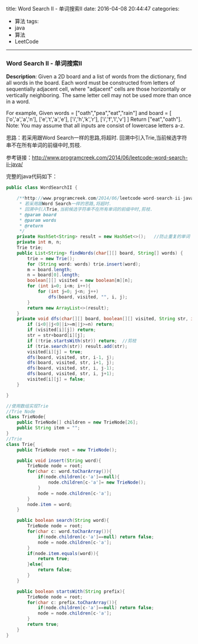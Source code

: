 




title: Word Search II - 单词搜索II
date: 2016-04-08 20:44:47
categories: 
- 算法
tags: 
- java
- 算法
- LeetCode
<!--updated: 2016-04-08 21:40:47-->
---

### Word Search II - 单词搜索II
**Description**: Given a 2D board and a list of words from the dictionary, find all words in the board.
 Each word must be constructed from letters of sequentially adjacent cell, where "adjacent" cells are those horizontally or vertically neighboring. The same letter cell may not be used more than once in a word.

For example,
 Given words = ["oath","pea","eat","rain"] and board =
 [
 ['o','a','a','n'],
 ['e','t','a','e'],
 ['i','h','k','r'],
 ['i','f','l','v']
 ]
 Return ["eat","oath"].
 Note: You may assume that all inputs are consist of lowercase letters a-z.
 
思路：若采用跟Word Search一样的思路,将超时. 回溯中引入Trie,当前候选字符串不在所有单词的前缀中时,剪枝.

参考链接：http://www.programcreek.com/2014/06/leetcode-word-search-ii-java/

完整的java代码如下：

```java
public class WordSearchII {

    /**http://www.programcreek.com/2014/06/leetcode-word-search-ii-java/
     * 若采用跟Word Search一样的思路,将超时.
     * 回溯中引入Trie,当前候选字符串不在所有单词的前缀中时,剪枝.
     * @param board
     * @param words
     * @return
     */
    private HashSet<String> result = new HashSet<>();   //防止重复的单词
    private int m, n;
    Trie trie;
    public List<String> findWords(char[][] board, String[] words) {
        trie = new Trie();
        for (String word: words) trie.insert(word);
        m = board.length;
        n = board[0].length;
        boolean[][] visited = new boolean[m][n];
        for (int i=0; i<m; i++){
            for (int j=0; j<n; j++)
                dfs(board, visited, "", i, j);
        }
        return new ArrayList<>(result);
    }
    private void dfs(char[][] board, boolean[][] visited, String str, int i, int j){
        if (i<0||j<0||i>=m||j>=n) return;
        if (visited[i][j]) return;
        str = str+board[i][j];
        if (!trie.startsWith(str)) return;  //剪枝
        if (trie.search(str)) result.add(str);
        visited[i][j] = true;
        dfs(board, visited, str, i-1, j);
        dfs(board, visited, str, i+1, j);
        dfs(board, visited, str, i, j-1);
        dfs(board, visited, str, i, j+1);
        visited[i][j] = false;
    }

}

//使用数组实现Trie
//Trie Node
class TrieNode{
    public TrieNode[] children = new TrieNode[26];
    public String item = "";
}
//Trie
class Trie{
    public TrieNode root = new TrieNode();

    public void insert(String word){
        TrieNode node = root;
        for(char c: word.toCharArray()){
            if(node.children[c-'a']==null){
                node.children[c-'a']= new TrieNode();
            }
            node = node.children[c-'a'];
        }
        node.item = word;
    }

    public boolean search(String word){
        TrieNode node = root;
        for(char c: word.toCharArray()){
            if(node.children[c-'a']==null) return false;
            node = node.children[c-'a'];
        }
        if(node.item.equals(word)){
            return true;
        }else{
            return false;
        }
    }

    public boolean startsWith(String prefix){
        TrieNode node = root;
        for(char c: prefix.toCharArray()){
            if(node.children[c-'a']==null) return false;
            node = node.children[c-'a'];
        }
        return true;
    }
}
```
